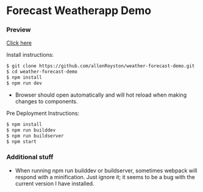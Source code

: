 # Forecast Weatherapp Demo


### Preview
[Click here](https://vue-weather-forecast.herokuapp.com/)

 
Install instructions:
```sh
$ git clone https://github.com/allenRoyston/weather-forecast-demo.git
$ cd weather-forecast-demo
$ npm install
$ npm run dev
```
- Browser should open automatically and will hot reload when making changes to components.  

Pre Deployment Instructions:
```sh
$ npm install
$ npm run builddev
$ npm run buildserver
$ npm start  
```

### Additional stuff
- When running npm run builddev or buildserver, sometimes webpack will respond with a minification.  Just ignore it; it seems to be a bug with the current version I have installed.  

